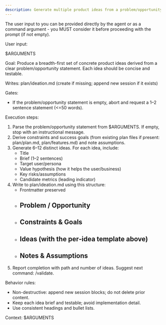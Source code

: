 ```yaml
---
description: Generate multiple product ideas from a problem/opportunity statement and write them to plan/ideation.md.
---
```


The user input to you can be provided directly by the agent or as a command argument - you MUST consider it before proceeding with the prompt (if not empty).

User input:

$ARGUMENTS

Goal: Produce a breadth-first set of concrete product ideas derived from a clear problem/opportunity statement. Each idea should be concise and testable.

Writes: plan/ideation.md (create if missing; append new session if it exists)

Gates:
- If the problem/opportunity statement is empty, abort and request a 1–2 sentence statement (<=50 words).

Execution steps:
1. Parse the problem/opportunity statement from $ARGUMENTS. If empty, stop with an instructional message.
2. Derive constraints and success goals (from existing plan files if present: plan/plan.md, plan/features.md) and note assumptions.
3. Generate 6–12 distinct ideas. For each idea, include:
   - Title
   - Brief (1–2 sentences)
   - Target user/persona
   - Value hypothesis (how it helps the user/business)
   - Key risks/assumptions
   - Candidate metrics (leading indicator)
4. Write to plan/ideation.md using this structure:
   - Frontmatter preserved
   - ## Problem / Opportunity
   - ## Constraints & Goals
   - ## Ideas (with the per‑idea template above)
   - ## Notes & Assumptions
5. Report completion with path and number of ideas. Suggest next command: /validate.

Behavior rules:
- Non-destructive: append new session blocks; do not delete prior content.
- Keep each idea brief and testable; avoid implementation detail.
- Use consistent headings and bullet lists.

Context: $ARGUMENTS


